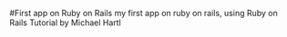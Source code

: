 #First app on Ruby on Rails
my first app on ruby on rails, using Ruby on Rails Tutorial by Michael Hartl